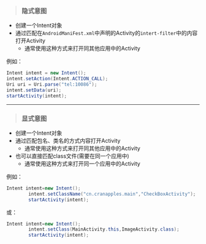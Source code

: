 > ### 隐式意图

- 创建一个Intent对象
- 通过匹配在`AndroidManiFest.xml`中声明的Activity的`intert-filter`中的内容打开Activity
    - 通常使用这种方式来打开同其他应用中的Activity

例如：

``` JAVA
Intent intent = new Intent();
intent.setAction(Intent.ACTION_CALL);
Uri uri = Uri.parse("tel:10086");
intent.setData(uri);
startActivity(intent);
```

---
> ### 显式意图

- 创建一个Intent对象
- 通过匹配包名、类名的方式内容打开Activity
    - 通常使用这种方式来打开同其他应用中的Activity
- 也可以直接匹配class文件(需要在同一个应用中)
    - 通常使用这种方式来打开同一个应用中的Activity

例如：

``` JAVA
Intent intent=new Intent();
        intent.setClassName("cn.cranapples.main","CheckBoxActivity");
        startActivity(intent);
```

或：

``` Java
Intent intent=new Intent();
        intent.setClass(MainActivity.this,ImageActivity.class);
        startActivity(intent);
```
